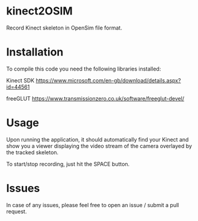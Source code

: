 # kinect2OSIM

Record Kinect skeleton in OpenSim file format.

# Installation

To compile this code you need the following libraries installed:

Kinect SDK
https://www.microsoft.com/en-gb/download/details.aspx?id=44561

freeGLUT
https://www.transmissionzero.co.uk/software/freeglut-devel/

# Usage

Upon running the application, it should automatically find your Kinect and show you a viewer displaying the video
stream of the camera overlayed by the tracked skeleton.

To start/stop recording, just hit the SPACE button.

# Issues

In case of any issues, please feel free to open an issue / submit a pull request.
